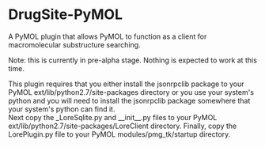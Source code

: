 DrugSite-PyMOL
==============

A PyMOL plugin that allows PyMOL to function as a client for macromolecular substructure searching.

Note: this is currently in pre-alpha stage.  Nothing is expected to work at 
this time.

This plugin requires that you either install the jsonrpclib package to your 
PyMOL ext/lib/python2.7/site-packages directory or you use your system's python
and you will need to install the jsonrpclib package somewhere that your 
system's python can find it.  
Next copy the \_LoreSqlite.py and \_\_init\_\_.py files to your PyMOL ext/lib/python2.7/site-packages/LoreClient directory.
Finally, copy the LorePlugin.py file to your PyMOL modules/pmg_tk/startup
directory.
